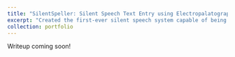 ```yaml
---
title: "SilentSpeller: Silent Speech Text Entry using Electropalatography"
excerpt: "Created the first-ever silent speech system capable of being used with a large vocabulary while in motion. Made a novel text entry system with capacitive tongue sensing from an oral wearable device to enable a privacy-preserving alternative to speech recognition. Earned the Outstanding Presentation Award at Georgia Tech's Undergraduate Symposium and presented at CHI 2021. <br/><img src='/images/silentspeller.jpg'>"
collection: portfolio
---
```


Writeup coming soon!
